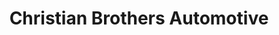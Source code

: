 ---
title: "Christian Brothers Automotive"
url: /greenville/christian-brothers-automotive/
shop: car repair
---
